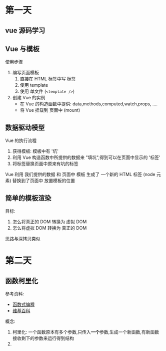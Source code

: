 # 第一天

## vue 源码学习

## Vue 与模板

使用步骤

1. 编写页面模板
   1. 直接在 HTML 标签中写 标签
   2. 使用 template
   3. 使用 单文件 (`<template />`)
2. 创建 Vue 的实例
   - 在 Vue 的构造函数中提供: data,methods,computed,watch,props, ....
   - 将 Vue 挂载到 页面中 (mount)

## 数据驱动模型

Vue 的执行流程

1. 获得模板: 模板中有 '坑'
2. 利用 Vue 构造函数中所提供的数据来 "填坑",得到可以在页面中显示的 '标签'
3. 将标签替换页面中原来有坑的标签

Vue 利用 我们提供的数据 和 页面中 模板 生成了 一个新的 HTML 标签 (node 元素)
替换到了页面中 放置模板的位置

## 简单的模板渲染

目标:

1. 怎么将真正的 DOM 转换为 虚拟 DOM
2. 怎么将虚拟 DOM 转换为 真正的 DOM

思路与深拷贝类似


# 第二天

## 函数柯里化

参考资料:

- [函数式编程](https://llh911001.gitbooks.io/mostly-adequate-guide-chinese/content/)
- [维基百科](https://zh.wikipedia.org/wiki/%E6%9F%AF%E9%87%8C%E5%8C%96)


概念: 

1. 柯里化: 一个函数原本有多个参数,只传入**一个**参数,生成一个新函数,有新函数接收剩下的参数来运行得到结构
2. 














































































